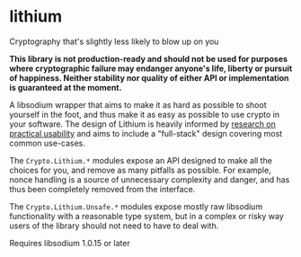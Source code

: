 lithium
====

Cryptography that's slightly less likely to blow up on you

**This library is not production-ready and should not be used for purposes
where cryptographic failure may endanger anyone's life, liberty or pursuit of
happiness. Neither stability nor quality of either API or implementation is
guaranteed at the moment.**

A libsodium wrapper that aims to make it as hard as possible to shoot yourself
in the foot, and thus make it as easy as possible to use crypto in your
software. The design of Lithium is heavily informed by [research on practical
usability](https://www.ieee-security.org/TC/SP2017/papers/161.pdf) and aims to
include a "full-stack" design covering most common use-cases.

The `Crypto.Lithium.*` modules expose an API designed to make all the choices
for you, and remove as many pitfalls as possible. For example, nonce handling
is a source of unnecessary complexity and danger, and has thus been completely
removed from the interface.

The `Crypto.Lithium.Unsafe.*` modules expose mostly raw libsodium functionality
with a reasonable type system, but in a complex or risky way users of the
library should not need to have to deal with.

Requires libsodium 1.0.15 or later
